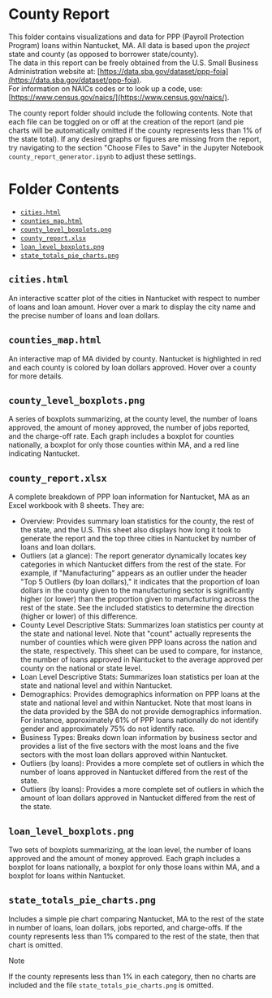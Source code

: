 # County Report

This folder contains visualizations and data for PPP (Payroll Protection Program) loans within Nantucket, MA.  All data is based upon the *project* state and county (as opposed to borrower state/county).  
The data in this report can be freely obtained from the U.S. Small Business Administration website at: [https://data.sba.gov/dataset/ppp-foia](https://data.sba.gov/dataset/ppp-foia).  
For information on NAICs codes or to look up a code, use: [https://www.census.gov/naics/](https://www.census.gov/naics/).

The county report folder should include the following contents.  Note that each file can be toggled on or off at the creation of the report (and pie charts will be automatically omitted if the county represents less than 1% of the state total).  If any desired graphs or figures are missing from the report, try navigating to the section "Choose Files to Save" in the Jupyter Notebook `county_report_generator.ipynb` to adjust these settings.

# Folder Contents
- [`cities.html`](#citieshtml)
- [`counties_map.html`](#countiesmaphtml)
- [`county_level_boxplots.png`](#county_level_boxplotspng)
- [`county_report.xlsx`](#county_reportxlsx)
- [`loan_level_boxplots.png`](#loan_level_boxplotspng)
- [`state_totals_pie_charts.png`](#state_totals_pie_chartspng)

## `cities.html`
An interactive scatter plot of the cities in Nantucket with respect to number of loans and loan amount. Hover over a mark to display the city name and the precise number of loans and loan dollars.

## `counties_map.html`
An interactive map of MA divided by county. Nantucket is highlighted in red and each county is colored by loan dollars approved. Hover over a county for more details.

## `county_level_boxplots.png`
A series of boxplots summarizing, at the county level, the number of loans approved, the amount of money approved, the number of jobs reported, and the charge-off rate. Each graph includes a boxplot for counties nationally, a boxplot for only those counties within MA, and a red line indicating Nantucket.

## `county_report.xlsx`
A complete breakdown of PPP loan information for Nantucket, MA as an Excel workbook with 8 sheets. They are:

* Overview: Provides summary loan statistics for the county, the rest of the state, and the U.S. This sheet also displays how long it took to generate the report and the top three cities in Nantucket by number of loans and loan dollars.
* Outliers (at a glance): The report generator dynamically locates key categories in which Nantucket differs from the rest of the state. For example, if "Manufacturing" appears as an outlier under the header "Top 5 Outliers (by loan dollars)," it indicates that the proportion of loan dollars in the county given to the manufacturing sector is significantly higher (or lower) than the proportion given to manufacturing across the rest of the state. See the included statistics to determine the direction (higher or lower) of this difference.
* County Level Descriptive Stats: Summarizes loan statistics per county at the state and national level. Note that "count" actually represents the number of counties which were given PPP loans across the nation and the state, respectively.  This sheet can be used to compare, for instance, the number of loans approved in Nantucket to the average approved per county on the national or state level.
* Loan Level Descriptive Stats: Summarizes loan statistics per loan at the state and national level and within Nantucket.
* Demographics: Provides demographics information on PPP loans at the state and national level and within Nantucket. Note that most loans in the data provided by the SBA do not provide demographics information.  For instance, approximately 61% of PPP loans nationally do not identify gender and approximately 75% do not identify race.
* Business Types: Breaks down loan information by business sector and provides a list of the five sectors with the most loans and the five sectors with the most loan dollars approved within Nantucket.
* Outliers (by loans): Provides a more complete set of outliers in which the number of loans approved in Nantucket differed from the rest of the state.
* Outliers (by loans): Provides a more complete set of outliers in which the amount of loan dollars approved in Nantucket differed from the rest of the state.

## `loan_level_boxplots.png`
Two sets of boxplots summarizing, at the loan level, the number of loans approved and the amount of money approved. Each graph includes a boxplot for loans nationally, a boxplot for only those loans within MA, and a boxplot for loans within Nantucket.

## `state_totals_pie_charts.png`
Includes a simple pie chart comparing Nantucket, MA to the rest of the state in number of loans, loan dollars, jobs reported, and charge-offs.  If the county represents less than 1% compared to the rest of the state, then that chart is omitted.  
>[!NOTE]  
>If the county represents less than 1% in each category, then no charts are included and the file `state_totals_pie_charts.png` is omitted.

